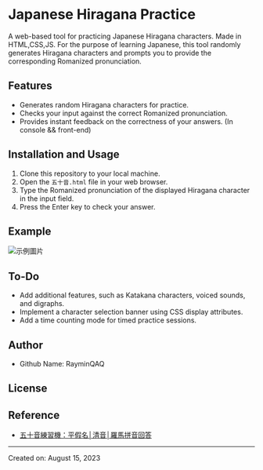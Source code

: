 # Japanese Hiragana Practice

A web-based tool for practicing Japanese Hiragana characters. Made in HTML,CSS,JS. For the purpose of learning Japanese, this tool randomly generates Hiragana characters and prompts you to provide the corresponding Romanized pronunciation.

## Features

- Generates random Hiragana characters for practice.
- Checks your input against the correct Romanized pronunciation.
- Provides instant feedback on the correctness of your answers. (In console && front-end)

## Installation and Usage

1. Clone this repository to your local machine.
2. Open the `五十音.html` file in your web browser.
3. Type the Romanized pronunciation of the displayed Hiragana character in the input field.
4. Press the Enter key to check your answer.

## Example
![示例圖片](https://www.example.com/images/sample.jpg)

## To-Do

- Add additional features, such as Katakana characters, voiced sounds, and digraphs.
- Implement a character selection banner using CSS display attributes.
- Add a time counting mode for timed practice sessions.

## Author

- Github Name: RayminQAQ

## License

## Reference

- [五十音練習機：平假名│清音│羅馬拼音回答](https://www.sigure.tw/quiz/practice/50/hira-seion-roma.php)

---

Created on: August 15, 2023
